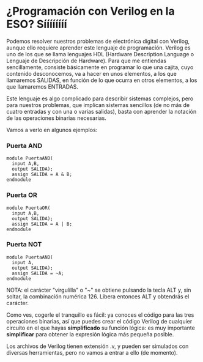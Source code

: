 # ¿Programación con Verilog en la ESO? Síííííííí

Podemos resolver nuestros problemas de electrónica digital con Verilog, aunque ello requiere aprender este lenguaje de programación.
Verilog es uno de los que se llama lenguajes HDL (Hardware Description Language o Lenguaje de Descripción de Hardware).
Para que me entiendas sencillamente, consiste básicamente en programar lo que una cajita, cuyo contenido desconocemos, va a hacer en unos elementos, a los que llamaremos SALIDAS, en función de lo que ocurra en otros elementos, a los que llamaremos ENTRADAS.


Este lenguaje es algo complicado para describir sistemas complejos, pero para nuestros problemas, que implican sistemas sencillos (de no más de cuatro entradas y con una o varias salidas), basta con aprender la notación de las operaciones binarias necesarias.


Vamos a verlo en algunos ejemplos:

### Puerta AND
```
module PuertaAND(
  input A,B,
  output SALIDA);
  assign SALIDA = A & B;
endmodule
```

### Puerta OR
```
module PuertaOR(
  input A,B,
  output SALIDA);
  assign SALIDA = A | B;
endmodule
```

### Puerta NOT
```
module PuertaAND(
  input A,
  output SALIDA);
  assign SALIDA = ~A;
endmodule
```
NOTA: el carácter "virgulilla" o "~" se obtiene pulsando la tecla ALT y, sin soltar, la combinación numérica 126. Libera entonces ALT y obtendrás el carácter.

Como ves, cogerle el tranquillo es fácil: ya conoces el código para las tres operaciones binarias, así que puedes crear el código Verilog de cualquier circuito en el que hayas **simplificado** su función lógica: es muy importante **simplificar** para obtener la expresión lógica más pequeña posible.

Los archivos de Verilog tienen extensión .v, y pueden ser simulados con diversas herramientas, pero no vamos a entrar a ello (de momento).
